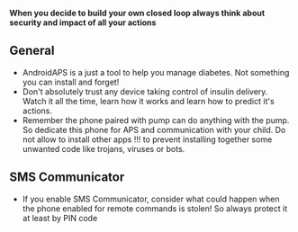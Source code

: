 **When you decide to build your own closed loop always think about security and impact of all your actions**

## General

* AndroidAPS is a just a tool to help you manage diabetes. Not something you can install and forget!
* Don't absolutely trust any device taking control of insulin delivery. Watch it all the time, learn how it works and learn how to predict it's actions.
* Remember the phone paired with pump can do anything with the pump. So dedicate this phone for APS and communication with your child. Do not allow to install other apps !!! to prevent installing together some unwanted code like trojans, viruses or bots.

## SMS Communicator

* If you enable SMS Communicator, consider what could happen when the phone enabled for remote commands is stolen! So always protect it at least by PIN code